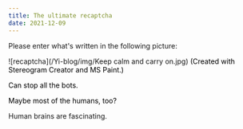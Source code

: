 ```yaml
---
title: The ultimate recaptcha
date: 2021-12-09
---
```

<script src="/Yi-blog/js/scripts.js"></script>
<link rel="stylesheet" href="/Yi-blog/css/styles.css">

<p>Please enter what's written in the following picture:</p>
![recaptcha](/Yi-blog/img/Keep calm and carry on.jpg)
<span style="color: black; text-align: left;">(Created with Stereogram Creator and MS Paint.)</span><p style="color: black; text-align: left;">Can stop all the bots.</p><p style="color: black; text-align: left;">Maybe most of the humans, too?</p>
<p>Human brains are fascinating.</p>